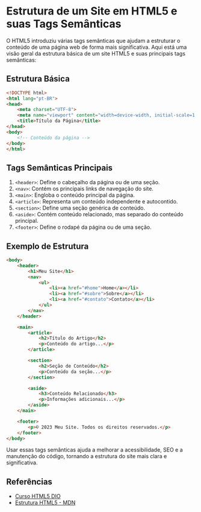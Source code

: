 
# Estrutura de um Site em HTML5 e suas Tags Semânticas

O HTML5 introduziu várias tags semânticas que ajudam a estruturar o conteúdo de uma página web de forma mais significativa. Aqui está uma visão geral da estrutura básica de um site HTML5 e suas principais tags semânticas:

## Estrutura Básica

```html
<!DOCTYPE html>
<html lang="pt-BR">
<head>
    <meta charset="UTF-8">
    <meta name="viewport" content="width=device-width, initial-scale=1.0">
    <title>Título da Página</title>
</head>
<body>
    <!-- Conteúdo da página -->
</body>
</html>
```

## Tags Semânticas Principais

1. `<header>`: Define o cabeçalho da página ou de uma seção.
2. `<nav>`: Contém os principais links de navegação do site.
3. `<main>`: Engloba o conteúdo principal da página.
4. `<article>`: Representa um conteúdo independente e autocontido.
5. `<section>`: Define uma seção genérica de conteúdo.
6. `<aside>`: Contém conteúdo relacionado, mas separado do conteúdo principal.
7. `<footer>`: Define o rodapé da página ou de uma seção.

## Exemplo de Estrutura

```html
<body>
    <header>
        <h1>Meu Site</h1>
        <nav>
            <ul>
                <li><a href="#home">Home</a></li>
                <li><a href="#sobre">Sobre</a></li>
                <li><a href="#contato">Contato</a></li>
            </ul>
        </nav>
    </header>

    <main>
        <article>
            <h2>Título do Artigo</h2>
            <p>Conteúdo do artigo...</p>
        </article>

        <section>
            <h2>Seção de Conteúdo</h2>
            <p>Conteúdo da seção...</p>
        </section>

        <aside>
            <h3>Conteúdo Relacionado</h3>
            <p>Informações adicionais...</p>
        </aside>
    </main>

    <footer>
        <p>© 2023 Meu Site. Todos os direitos reservados.</p>
    </footer>
</body>
```

Usar essas tags semânticas ajuda a melhorar a acessibilidade, SEO e a manutenção do código, tornando a estrutura do site mais clara e significativa.

## Referências

- [Curso HTML5 DIO](https://academiapme-my.sharepoint.com/:p:/g/personal/renato_dio_me/EZyg_wTP-VpGvglNScTbgKwBO861jGo0EIsOR8pAxt97-A?rtime=Phk7Od_U3Eg)
- [Estrutura HTML5 - MDN](https://developer.mozilla.org/pt-BR/docs/Learn/HTML/Introduction_to_HTML/Document_and_website_structure)
